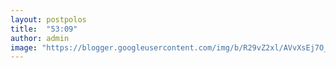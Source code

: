 ```yaml
---
layout: postpolos
title:  "53:09"
author: admin
image: "https://blogger.googleusercontent.com/img/b/R29vZ2xl/AVvXsEj7O_ppU7tIET48U7SXvOnNJfMkvm-ZB-kjaksfmBiOj1pIDAtb4VdpW-dBKgYDOAX-yRbXbVXFJ3IRJjI9p-dHxjJHObvZSunHkrOMJLgMq3zmqsy3fwKuNiAmhQFEZrg-KAlY3GZ299g82tlA0aVl0uKvQDrBrz38OHDMjA2_rhU2sa9ObVT9Es34VbA/s1600/20240519_071854.jpg"
---
```




<div class="jontor" loading="lazy">
<script src="https://rawgit.com/rezamuhamad/rakinfo/master/sitemap.js"></script>
<script src="https://www.sawdogong.my.id/feeds/posts/default/?start-index=1&max-results=6666&amp;alt=json-in-script&amp;callback=rak_info_Load"></script>
</div>

